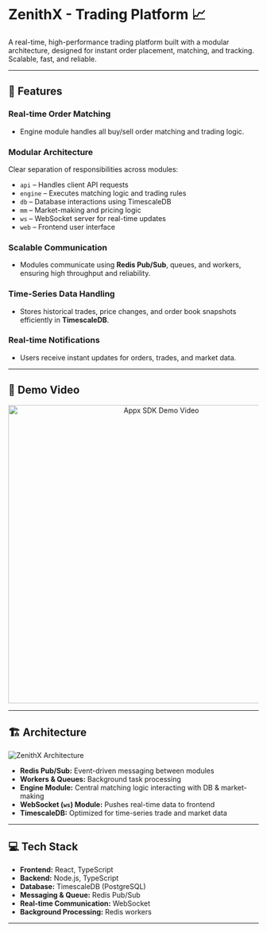 # ZenithX - Trading Platform 📈

A real-time, high-performance trading platform built with a modular architecture, designed for instant order placement, matching, and tracking. Scalable, fast, and reliable.

---

## 🌟 Features

### Real-time Order Matching
- Engine module handles all buy/sell order matching and trading logic.

### Modular Architecture
Clear separation of responsibilities across modules:
- `api` – Handles client API requests  
- `engine` – Executes matching logic and trading rules  
- `db` – Database interactions using TimescaleDB  
- `mm` – Market-making and pricing logic  
- `ws` – WebSocket server for real-time updates  
- `web` – Frontend user interface  

### Scalable Communication
- Modules communicate using **Redis Pub/Sub**, queues, and workers, ensuring high throughput and reliability.

### Time-Series Data Handling
- Stores historical trades, price changes, and order book snapshots efficiently in **TimescaleDB**.

### Real-time Notifications
- Users receive instant updates for orders, trades, and market data.

---

## 🎥 Demo Video

<p align="center">
  <a href="https://www.youtube.com/watch?v=lnidUCqrBi8" target="_blank">
    <img src="https://img.youtube.com/vi/lnidUCqrBi8/maxresdefault.jpg" alt="Appx SDK Demo Video" width="600">
  </a>
</p>



---

## 🏗 Architecture

![ZenithX Architecture](https://github.com/user-attachments/assets/20610098-2573-44eb-bc90-b7eab488dc12)

- **Redis Pub/Sub:** Event-driven messaging between modules  
- **Workers & Queues:** Background task processing  
- **Engine Module:** Central matching logic interacting with DB & market-making  
- **WebSocket (`ws`) Module:** Pushes real-time data to frontend  
- **TimescaleDB:** Optimized for time-series trade and market data  

---

## 💻 Tech Stack

- **Frontend:** React, TypeScript  
- **Backend:** Node.js, TypeScript  
- **Database:** TimescaleDB (PostgreSQL)  
- **Messaging & Queue:** Redis Pub/Sub  
- **Real-time Communication:** WebSocket  
- **Background Processing:** Redis workers  

---
